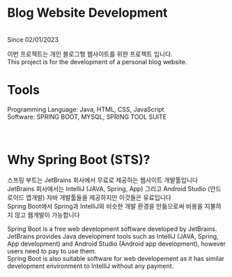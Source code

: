 # Blog Website Development
<br> Since 02/01/2023

이번 프로젝트는 개인 블로그형 웹사이트를 위한 프로젝트 입니다.<br>
This project is for the development of a personal blog website. <br>

# Tools
Programming Language: Java, HTML, CSS, JavaScript<br>
Software: SPRING BOOT, MYSQL, SPRING TOOL SUITE<br>
<br>
<br>
# Why Spring Boot (STS)?
스프링 부트는 JetBrains 회사에서 무료로 제공하는 웹사이트 개발툴입니다<br>
JetBrains 회사에서는 IntelliJ (JAVA, Spring, App) 그리고 Android Studio (안드로이드 앱개발) 자바 개발툴들을 제공하지만 이것들은 유료입니다<br>
Spring Boot에서 Spring과 IntelliJ와 비슷한 개발 환경을 만듦으로써 비용을 지불하지 않고 웹개발이 가능합니다<br>

Spring Boot is a free web development software developed by JetBrains.<br>
JetBrains provides Java development tools such as IntelliJ (JAVA, Spring, App development) and Android Studio (Android app development), however users need to pay to use them.<br>
Spring Boot is also suitable software for web developement as it has similar development environment to IntelliJ without any payment.



